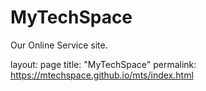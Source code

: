 # MyTechSpace
Our Online Service site.

layout: page
title: "MyTechSpace"
permalink: https://mtechspace.github.io/mts/index.html
